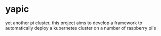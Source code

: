 # yapic
yet another pi cluster, this project aims to develop a framework to automatically deploy a kubernetes cluster on a number of raspberry pi's

